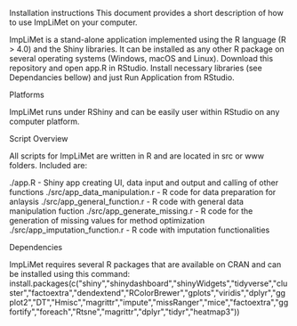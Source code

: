 
Installation instructions 
This document provides a short description of how to use ImpLiMet on your computer.

ImpLiMet is a stand-alone application implemented using the R language (R > 4.0) and the Shiny libraries. It can be installed as any other R package on several operating systems (Windows, macOS and Linux). Download this repository and open app.R in RStudio. Install necessary libraries (see Dependancies bellow) and  just Run Application from RStudio. 

Platforms

ImpLiMet runs under RShiny and can be easily user within RStudio on any computer platform.

Script Overview

All scripts for ImpLiMet are written in R and are located in src or www folders. Included are:

./app.R - Shiny app creating UI, data input and output and calling of other functions
./src/app_data_manipulation.r - R code for data preparation for anlaysis
./src/app_general_function.r - R code with general data manipulation fuction
./src/app_generate_missing.r - R code for the generation of missing values for method optimization
./src/app_imputation_function.r - R code with imputation functionalities


Dependencies

ImpLiMet requires several R packages that are available on CRAN and can be installed using this command:
install.packages(c("shiny","shinydashboard","shinyWidgets","tidyverse","cluster","factoextra","dendextend","RColorBrewer","gplots","viridis","dplyr","ggplot2","DT","Hmisc","magrittr","impute","missRanger","mice","factoextra","ggfortify","foreach","Rtsne","magrittr","dplyr","tidyr","heatmap3"))



